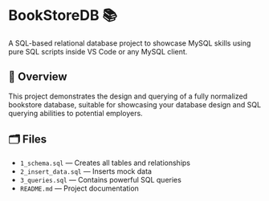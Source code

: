 # BookStoreDB 📚

A SQL-based relational database project to showcase MySQL skills using pure SQL scripts inside VS Code or any MySQL client.

## 📌 Overview

This project demonstrates the design and querying of a fully normalized bookstore database, suitable for showcasing your database design and SQL querying abilities to potential employers.

## 🗂️ Files

- `1_schema.sql` — Creates all tables and relationships
- `2_insert_data.sql` — Inserts mock data
- `3_queries.sql` — Contains powerful SQL queries
- `README.md` — Project documentation

